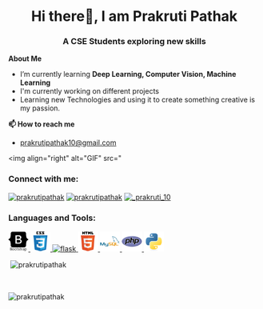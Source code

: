 <h1 align="center">Hi there👋, I am Prakruti Pathak</h1>
<h3 align="center">A CSE Students exploring new skills</h3>


**About Me**
- I’m currently learning **Deep Learning, Computer Vision, Machine Learning**
- I'm currently working on different projects 
- Learning new Technologies and using it to create something creative is my passion.

**📫 How to reach me**
- prakrutipathak10@gmail.com
<!-- adding gif in right side -->
<img align="right" alt="GIF" src="


<h3 align="left">Connect with me:</h3>
<p align="left">
<a href="https://twitter.com/PathakPrakruti" target="blank"><img align="center" src="https://raw.githubusercontent.com/rahuldkjain/github-profile-readme-generator/master/src/images/icons/Social/twitter.svg" alt="prakrutipathak" height="30" width="40" /></a>
<a href="https://www.linkedin.com/in/prakrutipathak" target="blank"><img align="center" src="https://raw.githubusercontent.com/rahuldkjain/github-profile-readme-generator/master/src/images/icons/Social/linked-in-alt.svg" alt="prakrutipathak" height="30" width="40" /></a>
<a href="https://instagram.com/_prakruti_10" target="blank"><img align="center" src="https://raw.githubusercontent.com/rahuldkjain/github-profile-readme-generator/master/src/images/icons/Social/instagram.svg" alt="_prakruti_10" height="30" width="40" /></a>
</p>

<h3 align="left">Languages and Tools:</h3>
<p align="left"> <a href="https://getbootstrap.com" target="_blank" rel="noreferrer"> <img src="https://raw.githubusercontent.com/devicons/devicon/master/icons/bootstrap/bootstrap-plain-wordmark.svg" alt="bootstrap" width="40" height="40"/> </a> <a href="https://www.w3schools.com/css/" target="_blank" rel="noreferrer"> <img src="https://raw.githubusercontent.com/devicons/devicon/master/icons/css3/css3-original-wordmark.svg" alt="css3" width="40" height="40"/> </a> <a href="https://flask.palletsprojects.com/" target="_blank" rel="noreferrer"> <img src="https://www.vectorlogo.zone/logos/pocoo_flask/pocoo_flask-icon.svg" alt="flask" width="40" height="40"/> </a> <a href="https://www.w3.org/html/" target="_blank" rel="noreferrer"> <img src="https://raw.githubusercontent.com/devicons/devicon/master/icons/html5/html5-original-wordmark.svg" alt="html5" width="40" height="40"/> </a> <a href="https://www.mysql.com/" target="_blank" rel="noreferrer"> <img src="https://raw.githubusercontent.com/devicons/devicon/master/icons/mysql/mysql-original-wordmark.svg" alt="mysql" width="40" height="40"/> </a> <a href="https://www.php.net" target="_blank" rel="noreferrer"> <img src="https://raw.githubusercontent.com/devicons/devicon/master/icons/php/php-original.svg" alt="php" width="40" height="40"/> </a> <a href="https://www.python.org" target="_blank" rel="noreferrer"> <img src="https://raw.githubusercontent.com/devicons/devicon/master/icons/python/python-original.svg" alt="python" width="40" height="40"/> </a> </p>


<p>&nbsp;<img align="center" src="https://github-readme-stats.vercel.app/api?username=prakrutipathak&show_icons=true&hide_border=true&theme=radical" alt="prakrutipathak" /></p>
<br>

<p><img align="center" src="https://github-readme-streak-stats.herokuapp.com/?user=prakrutipathak&theme=radical" alt="prakrutipathak" /></p>
